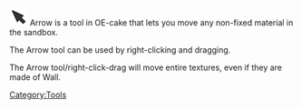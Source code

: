 <img src="/images/Arrow.png" title="fig:Arrow.png" width="32" height="32" alt="Arrow.png" />
Arrow is a tool in OE-cake that lets you move any non-fixed material in the sandbox.

The Arrow tool can be used by right-clicking and dragging.

The Arrow tool/right-click-drag will move entire textures, even if they are made of Wall.

[Category:Tools](/CategoryTools.md "Category:Tools")
